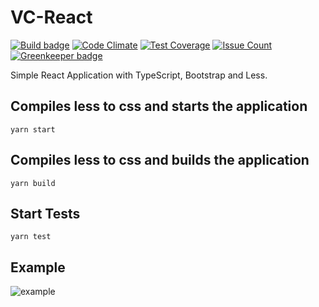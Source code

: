 # VC-React

[![Build badge](https://travis-ci.org/Sly321/vc-react.svg?branch=master)](https://travis-ci.org/Sly321/vc-react)
[![Code Climate](https://codeclimate.com/github/Sly321/vc-react/badges/gpa.svg)](https://codeclimate.com/github/Sly321/vc-react)
[![Test Coverage](https://codeclimate.com/github/Sly321/vc-react/badges/coverage.svg)](https://codeclimate.com/github/Sly321/vc-react/coverage)
[![Issue Count](https://codeclimate.com/github/Sly321/vc-react/badges/issue_count.svg)](https://codeclimate.com/github/Sly321/vc-react)
[![Greenkeeper badge](https://badges.greenkeeper.io/Sly321/vc-react.svg)](https://greenkeeper.io/)

Simple React Application with TypeScript, Bootstrap and Less.

## Compiles less to css and starts the application

`yarn start`

## Compiles less to css and builds the application

`yarn build`

## Start Tests

`yarn test`

## Example

![example](https://i.imgur.com/NdB6EnJ.png)